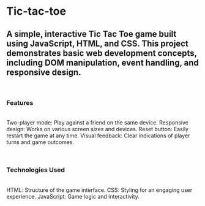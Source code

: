 # Tic-tac-toe
<h2>A simple, interactive Tic Tac Toe game built using JavaScript, HTML, and CSS. This project demonstrates basic web development concepts, including DOM manipulation, event handling, and responsive design.</h2>
<br>
<p><h3>Features</h3><br>
Two-player mode: Play against a friend on the same device.
Responsive design: Works on various screen sizes and devices.
Reset button: Easily restart the game at any time.
Visual feedback: Clear indications of player turns and game outcomes.</p>
<br>

<p>
  <h3>Technologies Used</h3><br>
HTML: Structure of the game interface.
CSS: Styling for an engaging user experience.
JavaScript: Game logic and interactivity.

</p>
